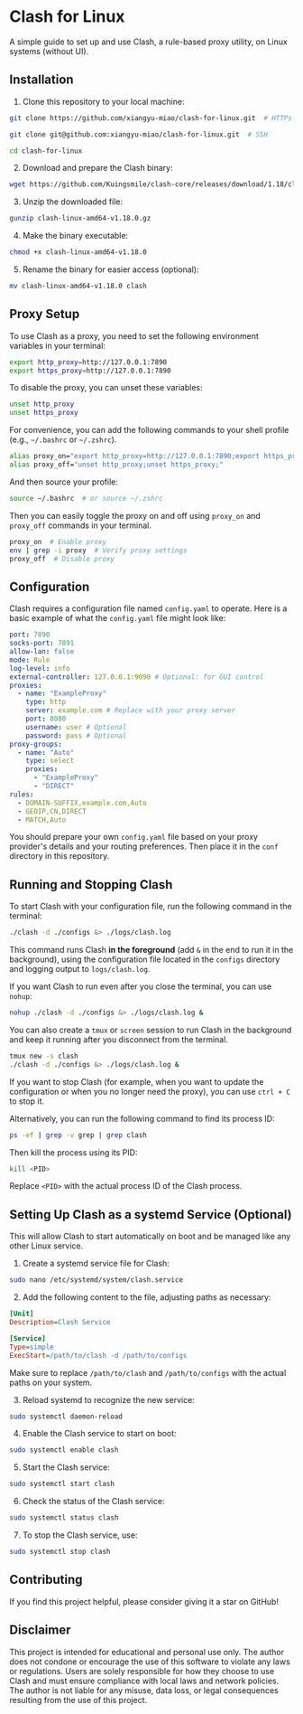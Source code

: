 # Clash for Linux

A simple guide to set up and use Clash, a rule-based proxy utility, on Linux systems (without UI).

## Installation

1. Clone this repository to your local machine:

```bash
git clone https://github.com/xiangyu-miao/clash-for-linux.git  # HTTPs
```
```bash
git clone git@github.com:xiangyu-miao/clash-for-linux.git  # SSH
```
```bash
cd clash-for-linux
```

2. Download and prepare the Clash binary:

```bash
wget https://github.com/Kuingsmile/clash-core/releases/download/1.18/clash-linux-amd64-v1.18.0.gz
```

3. Unzip the downloaded file:

```bash
gunzip clash-linux-amd64-v1.18.0.gz
```

4. Make the binary executable:

```bash
chmod +x clash-linux-amd64-v1.18.0
```
5. Rename the binary for easier access (optional):

```bash
mv clash-linux-amd64-v1.18.0 clash
```

## Proxy Setup

To use Clash as a proxy, you need to set the following environment variables in your terminal:

```bash
export http_proxy=http://127.0.0.1:7890
export https_proxy=http://127.0.0.1:7890
```

To disable the proxy, you can unset these variables:

```bash
unset http_proxy
unset https_proxy
```

For convenience, you can add the following commands to your shell profile (e.g., `~/.bashrc` or `~/.zshrc`).

```bash
alias proxy_on="export http_proxy=http://127.0.0.1:7890;export https_proxy=http://127.0.0.1:7890;"
alias proxy_off="unset http_proxy;unset https_proxy;"
```

And then source your profile:

```bash
source ~/.bashrc  # or source ~/.zshrc
```

Then you can easily toggle the proxy on and off using `proxy_on` and `proxy_off` commands in your terminal.

```bash
proxy_on  # Enable proxy
env | grep -i proxy  # Verify proxy settings
proxy_off  # Disable proxy
```

## Configuration

Clash requires a configuration file named `config.yaml` to operate. Here is a basic example of what the `config.yaml` file might look like:

```yaml
port: 7890
socks-port: 7891
allow-lan: false
mode: Rule
log-level: info
external-controller: 127.0.0.1:9090 # Optional: for GUI control
proxies:
  - name: "ExampleProxy"
    type: http
    server: example.com # Replace with your proxy server
    port: 8080
    username: user # Optional
    password: pass # Optional
proxy-groups:
  - name: "Auto"
    type: select
    proxies:    
      - "ExampleProxy"
      - "DIRECT"
rules:
  - DOMAIN-SUFFIX,example.com,Auto
  - GEOIP,CN,DIRECT
  - MATCH,Auto
```

You should prepare your own `config.yaml` file based on your proxy provider's details and your routing preferences. Then place it in the `conf` directory in this repository.

## Running and Stopping Clash

To start Clash with your configuration file, run the following command in the terminal:

```bash
./clash -d ./configs &> ./logs/clash.log      
```

This command runs Clash **in the foreground** (add `&` in the end to run it in the background), using the configuration file located in the `configs` directory and logging output to `logs/clash.log`.

If you want Clash to run even after you close the terminal, you can use `nohup`:

```bash
nohup ./clash -d ./configs &> ./logs/clash.log &
```

You can also create a `tmux` or `screen` session to run Clash in the background and keep it running after you disconnect from the terminal.

```bash
tmux new -s clash
./clash -d ./configs &> ./logs/clash.log &
```

If you want to stop Clash (for example, when you want to update the configuration or when you no longer need the proxy), you can use `ctrl + C` to stop it.

Alternatively, you can run the following command to find its process ID:

```bash
ps -ef | grep -v grep | grep clash
```

Then kill the process using its PID:

```bash
kill <PID>
```

Replace `<PID>` with the actual process ID of the Clash process.

## Setting Up Clash as a systemd Service (Optional)

This will allow Clash to start automatically on boot and be managed like any other Linux service.

1. Create a systemd service file for Clash:

```bash
sudo nano /etc/systemd/system/clash.service
```

2. Add the following content to the file, adjusting paths as necessary:

```ini
[Unit]
Description=Clash Service

[Service]
Type=simple
ExecStart=/path/to/clash -d /path/to/configs
```

Make sure to replace `/path/to/clash` and `/path/to/configs` with the actual paths on your system.

3. Reload systemd to recognize the new service:

```bash
sudo systemctl daemon-reload
```

4. Enable the Clash service to start on boot:

```bash
sudo systemctl enable clash
```

5. Start the Clash service:

```bash
sudo systemctl start clash
```

6. Check the status of the Clash service:

```bash
sudo systemctl status clash
```

7. To stop the Clash service, use:

```bash
sudo systemctl stop clash
```

## Contributing

If you find this project helpful, please consider giving it a star on GitHub!

## Disclaimer

This project is intended for educational and personal use only. The author does not condone or encourage the use of this software to violate any laws or regulations. Users are solely responsible for how they choose to use Clash and must ensure compliance with local laws and network policies. The author is not liable for any misuse, data loss, or legal consequences resulting from the use of this project.
